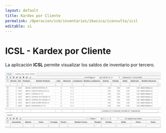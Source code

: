 ```yaml
---
layout: default
title: Kardex por Cliente
permalink: /Operacion/scm/inventarios/ibasica/iconsulta/icsl
editable: si
---
```


# ICSL - Kardex por Cliente

La aplicación **ICSL** permite visualizar los saldos de inventario por tercero.  

![](icsl.png)
